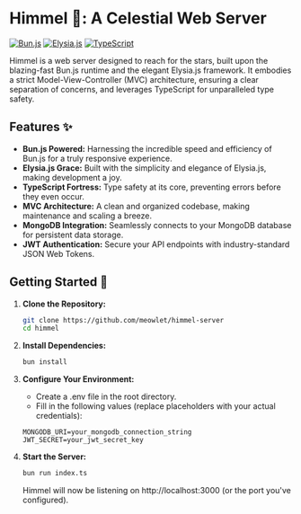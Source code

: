 # Himmel 🌌: A Celestial Web Server

[![Bun.js](https://img.shields.io/badge/bun.js-powered-orange)](https://bun.sh/)
[![Elysia.js](https://img.shields.io/badge/elysia.js-framework-blue)](https://elysiajs.com/)
[![TypeScript](https://img.shields.io/badge/typescript-typesafe-blue)](https://www.typescriptlang.org/)

Himmel is a web server designed to reach for the stars, built upon the blazing-fast Bun.js runtime and the elegant Elysia.js framework. It embodies a strict Model-View-Controller (MVC) architecture, ensuring a clear separation of concerns, and leverages TypeScript for unparalleled type safety.

## Features ✨

- **Bun.js Powered:** Harnessing the incredible speed and efficiency of Bun.js for a truly responsive experience.
- **Elysia.js Grace:** Built with the simplicity and elegance of Elysia.js, making development a joy.
- **TypeScript Fortress:** Type safety at its core, preventing errors before they even occur.
- **MVC Architecture:** A clean and organized codebase, making maintenance and scaling a breeze.
- **MongoDB Integration:** Seamlessly connects to your MongoDB database for persistent data storage.
- **JWT Authentication:** Secure your API endpoints with industry-standard JSON Web Tokens.

## Getting Started 🚀

1. **Clone the Repository:**

   ```bash
   git clone https://github.com/meowlet/himmel-server
   cd himmel
   ```

2. **Install Dependencies:**

   ```bash
   bun install
   ```

3. **Configure Your Environment:**

   - Create a .env file in the root directory.
   - Fill in the following values (replace placeholders with your actual credentials):

   ```
   MONGODB_URI=your_mongodb_connection_string
   JWT_SECRET=your_jwt_secret_key
   ```

4. **Start the Server:**

   ```bash
   bun run index.ts
   ```

   Himmel will now be listening on http://localhost:3000 (or the port you've configured).

